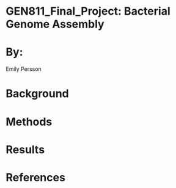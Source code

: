 # GEN811_Final_Project: Bacterial Genome Assembly

# By:
Emily Persson
# Background
# Methods
# Results
# References
